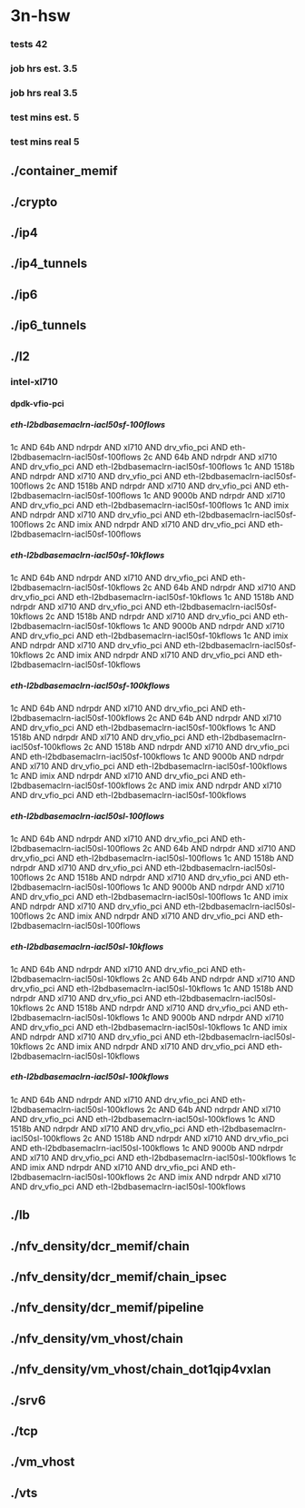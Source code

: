 # 3n-hsw
### tests 42
### job hrs est. 3.5
### job hrs real 3.5
### test mins est. 5
### test mins real 5
## ./container_memif
## ./crypto
## ./ip4
## ./ip4_tunnels
## ./ip6
## ./ip6_tunnels
## ./l2
### intel-xl710
#### dpdk-vfio-pci
##### eth-l2bdbasemaclrn-iacl50sf-100flows
1c AND 64b AND ndrpdr AND xl710 AND drv_vfio_pci AND eth-l2bdbasemaclrn-iacl50sf-100flows
2c AND 64b AND ndrpdr AND xl710 AND drv_vfio_pci AND eth-l2bdbasemaclrn-iacl50sf-100flows
1c AND 1518b AND ndrpdr AND xl710 AND drv_vfio_pci AND eth-l2bdbasemaclrn-iacl50sf-100flows
2c AND 1518b AND ndrpdr AND xl710 AND drv_vfio_pci AND eth-l2bdbasemaclrn-iacl50sf-100flows
1c AND 9000b AND ndrpdr AND xl710 AND drv_vfio_pci AND eth-l2bdbasemaclrn-iacl50sf-100flows
1c AND imix AND ndrpdr AND xl710 AND drv_vfio_pci AND eth-l2bdbasemaclrn-iacl50sf-100flows
2c AND imix AND ndrpdr AND xl710 AND drv_vfio_pci AND eth-l2bdbasemaclrn-iacl50sf-100flows
##### eth-l2bdbasemaclrn-iacl50sf-10kflows
1c AND 64b AND ndrpdr AND xl710 AND drv_vfio_pci AND eth-l2bdbasemaclrn-iacl50sf-10kflows
2c AND 64b AND ndrpdr AND xl710 AND drv_vfio_pci AND eth-l2bdbasemaclrn-iacl50sf-10kflows
1c AND 1518b AND ndrpdr AND xl710 AND drv_vfio_pci AND eth-l2bdbasemaclrn-iacl50sf-10kflows
2c AND 1518b AND ndrpdr AND xl710 AND drv_vfio_pci AND eth-l2bdbasemaclrn-iacl50sf-10kflows
1c AND 9000b AND ndrpdr AND xl710 AND drv_vfio_pci AND eth-l2bdbasemaclrn-iacl50sf-10kflows
1c AND imix AND ndrpdr AND xl710 AND drv_vfio_pci AND eth-l2bdbasemaclrn-iacl50sf-10kflows
2c AND imix AND ndrpdr AND xl710 AND drv_vfio_pci AND eth-l2bdbasemaclrn-iacl50sf-10kflows
##### eth-l2bdbasemaclrn-iacl50sf-100kflows
1c AND 64b AND ndrpdr AND xl710 AND drv_vfio_pci AND eth-l2bdbasemaclrn-iacl50sf-100kflows
2c AND 64b AND ndrpdr AND xl710 AND drv_vfio_pci AND eth-l2bdbasemaclrn-iacl50sf-100kflows
1c AND 1518b AND ndrpdr AND xl710 AND drv_vfio_pci AND eth-l2bdbasemaclrn-iacl50sf-100kflows
2c AND 1518b AND ndrpdr AND xl710 AND drv_vfio_pci AND eth-l2bdbasemaclrn-iacl50sf-100kflows
1c AND 9000b AND ndrpdr AND xl710 AND drv_vfio_pci AND eth-l2bdbasemaclrn-iacl50sf-100kflows
1c AND imix AND ndrpdr AND xl710 AND drv_vfio_pci AND eth-l2bdbasemaclrn-iacl50sf-100kflows
2c AND imix AND ndrpdr AND xl710 AND drv_vfio_pci AND eth-l2bdbasemaclrn-iacl50sf-100kflows
##### eth-l2bdbasemaclrn-iacl50sl-100flows
1c AND 64b AND ndrpdr AND xl710 AND drv_vfio_pci AND eth-l2bdbasemaclrn-iacl50sl-100flows
2c AND 64b AND ndrpdr AND xl710 AND drv_vfio_pci AND eth-l2bdbasemaclrn-iacl50sl-100flows
1c AND 1518b AND ndrpdr AND xl710 AND drv_vfio_pci AND eth-l2bdbasemaclrn-iacl50sl-100flows
2c AND 1518b AND ndrpdr AND xl710 AND drv_vfio_pci AND eth-l2bdbasemaclrn-iacl50sl-100flows
1c AND 9000b AND ndrpdr AND xl710 AND drv_vfio_pci AND eth-l2bdbasemaclrn-iacl50sl-100flows
1c AND imix AND ndrpdr AND xl710 AND drv_vfio_pci AND eth-l2bdbasemaclrn-iacl50sl-100flows
2c AND imix AND ndrpdr AND xl710 AND drv_vfio_pci AND eth-l2bdbasemaclrn-iacl50sl-100flows
##### eth-l2bdbasemaclrn-iacl50sl-10kflows
1c AND 64b AND ndrpdr AND xl710 AND drv_vfio_pci AND eth-l2bdbasemaclrn-iacl50sl-10kflows
2c AND 64b AND ndrpdr AND xl710 AND drv_vfio_pci AND eth-l2bdbasemaclrn-iacl50sl-10kflows
1c AND 1518b AND ndrpdr AND xl710 AND drv_vfio_pci AND eth-l2bdbasemaclrn-iacl50sl-10kflows
2c AND 1518b AND ndrpdr AND xl710 AND drv_vfio_pci AND eth-l2bdbasemaclrn-iacl50sl-10kflows
1c AND 9000b AND ndrpdr AND xl710 AND drv_vfio_pci AND eth-l2bdbasemaclrn-iacl50sl-10kflows
1c AND imix AND ndrpdr AND xl710 AND drv_vfio_pci AND eth-l2bdbasemaclrn-iacl50sl-10kflows
2c AND imix AND ndrpdr AND xl710 AND drv_vfio_pci AND eth-l2bdbasemaclrn-iacl50sl-10kflows
##### eth-l2bdbasemaclrn-iacl50sl-100kflows
1c AND 64b AND ndrpdr AND xl710 AND drv_vfio_pci AND eth-l2bdbasemaclrn-iacl50sl-100kflows
2c AND 64b AND ndrpdr AND xl710 AND drv_vfio_pci AND eth-l2bdbasemaclrn-iacl50sl-100kflows
1c AND 1518b AND ndrpdr AND xl710 AND drv_vfio_pci AND eth-l2bdbasemaclrn-iacl50sl-100kflows
2c AND 1518b AND ndrpdr AND xl710 AND drv_vfio_pci AND eth-l2bdbasemaclrn-iacl50sl-100kflows
1c AND 9000b AND ndrpdr AND xl710 AND drv_vfio_pci AND eth-l2bdbasemaclrn-iacl50sl-100kflows
1c AND imix AND ndrpdr AND xl710 AND drv_vfio_pci AND eth-l2bdbasemaclrn-iacl50sl-100kflows
2c AND imix AND ndrpdr AND xl710 AND drv_vfio_pci AND eth-l2bdbasemaclrn-iacl50sl-100kflows
## ./lb
## ./nfv_density/dcr_memif/chain
## ./nfv_density/dcr_memif/chain_ipsec
## ./nfv_density/dcr_memif/pipeline
## ./nfv_density/vm_vhost/chain
## ./nfv_density/vm_vhost/chain_dot1qip4vxlan
## ./srv6
## ./tcp
## ./vm_vhost
## ./vts
